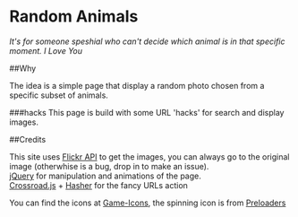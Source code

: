 # Random Animals
_It's for someone speshial who can't decide which animal is in that specific moment. I Love You_

##Why

The idea is a simple page that display a random photo chosen from a specific subset of animals. 
 
 
###hacks
This page is build with some URL 'hacks' for search and display images.



##Credits

This site uses [Flickr API](https://www.flickr.com/services/api/) to get the images, you can always go to the original image (otherwhise is a bug, drop in to make an issue).  
[jQuery](http://jquery.com/) for manipulation and animations of the page.  
[Crossroad.js](http://millermedeiros.github.io/crossroads.js/) + [Hasher](https://github.com/millermedeiros/Hasher) for the fancy URLs action

You can find the icons at [Game-Icons](http://game-icons.net/), the spinning icon is from [Preloaders](http://preloaders.net/)
